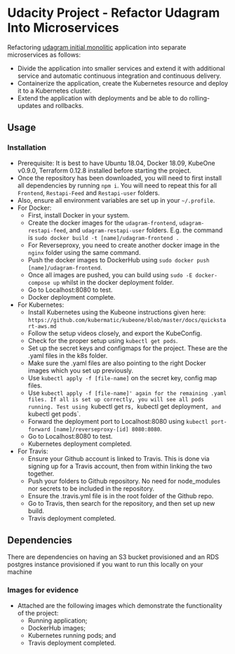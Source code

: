 # Udacity Project - Refactor Udagram Into Microservices

Refactoring [udagram initial monolitic](https://github.com/udacity/cloud-developer/tree/master/course-02/exercises/udacity-c2-restapi) application into separate microservices as follows:


- Divide the application into smaller services and extend it with additional service and automatic continuous integration and continuous delivery.
- Containerize the application, create the Kubernetes resource and deploy it to a Kubernetes cluster.
- Extend the application with deployments and be able to do rolling-updates and rollbacks.

## Usage
### Installation
- Prerequisite: It is best to have Ubuntu 18.04, Docker 18.09, KubeOne v0.9.0, Terraform 0.12.8 installed before starting the project.
- Once the repository has been downloaded, you will need to first install all dependencies by running `npm i`. You will need to repeat this for all `Frontend`, `Restapi-Feed` and `Restapi-user` folders.
- Also, ensure all environment variables are set up in your `~/.profile`.
- For Docker:
    - First, install Docker in your system.
    - Create the docker images for the `udagram-frontend`, `udagram-restapi-feed`, and `udagram-restapi-user` folders. E.g. the command is `sudo docker build -t [name]/udagram-frontend .` 
    - For Reverseproxy, you need to create another docker image in the `nginx` folder using the same command. 
    - Push the docker images to DockerHub using `sudo docker push [name]/udagram-frontend`.
    - Once all images are pushed, you can build using `sudo -E docker-compose up` whilst in the docker deployment folder.
    - Go to Localhost:8080 to test. 
    - Docker deployment complete.
- For Kubernetes:
    - Install Kubernetes using the Kubeone instructions given here:  `https://github.com/kubermatic/kubeone/blob/master/docs/quickstart-aws.md`
    - Follow the setup videos closely, and export the KubeConfig.
    - Check for the proper setup using `kubectl get pods`.
    - Set up the secret keys and configmaps for the project. These are the .yaml files in the k8s folder.
    - Make sure the .yaml files are also pointing to the right Docker images which you set up previously.
    - Use `kubectl apply -f [file-name]` on the secret key, config map files.
    - Use `kubectl apply -f [file-name]' again for the remaining .yaml files. If all is set up correctly, you will see all pods running. Test using `kubectl get rs`, `kubectl get deployment`, and `kubectl get pods`.
    - Forward the deployment port to Localhost:8080 using `kubectl port-forward [name]/reverseproxy-[id] 8080:8080`.
    - Go to Localhost:8080 to test. 
    - Kubernetes deployment completed.
- For Travis:
    - Ensure your Github account is linked to Travis. This is done via signing up for a Travis account, then from within linking the two together.
    - Push your folders to Github repository. No need for node_modules nor secrets to be included in the repository. 
    - Ensure the .travis.yml file is in the root folder of the Github repo. 
    - Go to Travis, then search for the repository, and then set up new build.
    - Travis deployment completed.

## Dependencies

There are dependencies on having an S3 bucket provisioned and an RDS postgres instance provisioned if you want to run this locally on your machine

### Images for evidence
- Attached are the following images which demonstrate the functionality of the project:
    - Running application;
    - DockerHub images;
    - Kubernetes running pods; and
    - Travis deployment completed.